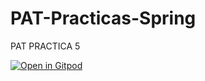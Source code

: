 # PAT-Practicas-Spring
PAT PRACTICA 5

[![Open in Gitpod](https://gitpod.io/button/open-in-gitpod.svg)](https://gitpod.io/#https://github.com/javierjg001/PAT-Practicas-Spring)
